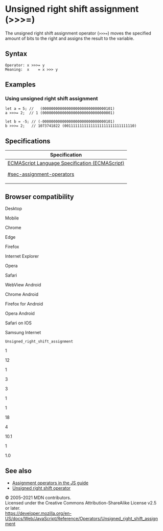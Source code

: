 # Unsigned right shift assignment (&gt;&gt;&gt;=)

The unsigned right shift assignment operator (_`>>>=`_) moves the specified amount of bits to the right and assigns the result to the variable.

## Syntax

    Operator: x >>>= y
    Meaning:  x    = x >>> y

## Examples

### Using unsigned right shift assignment

    let a = 5; //   (00000000000000000000000000000101)
    a >>>= 2;  // 1 (00000000000000000000000000000001)

    let b = -5; // (-00000000000000000000000000000101)
    b >>>= 2;   // 1073741822 (00111111111111111111111111111110)

## Specifications

<table><thead><tr class="header"><th>Specification</th></tr></thead><tbody><tr class="odd"><td><a href="https://tc39.es/ecma262/#sec-assignment-operators">ECMAScript Language Specification (ECMAScript) 
<br/>


<span class="small">#sec-assignment-operators</span></a></td></tr></tbody></table>

## Browser compatibility

Desktop

Mobile

Chrome

Edge

Firefox

Internet Explorer

Opera

Safari

WebView Android

Chrome Android

Firefox for Android

Opera Android

Safari on IOS

Samsung Internet

`Unsigned_right_shift_assignment`

1

12

1

3

3

1

1

18

4

10.1

1

1.0

## See also

-   [Assignment operators in the JS guide](https://developer.mozilla.org/en-US/docs/Web/JavaScript/Guide/Expressions_and_Operators#assignment)
-   [Unsigned right shift operator](unsigned_right_shift)

© 2005–2021 MDN contributors.  
Licensed under the Creative Commons Attribution-ShareAlike License v2.5 or later.  
<a href="https://developer.mozilla.org/en-US/docs/Web/JavaScript/Reference/Operators/Unsigned_right_shift_assignment" class="_attribution-link">https://developer.mozilla.org/en-US/docs/Web/JavaScript/Reference/Operators/Unsigned_right_shift_assignment</a>
